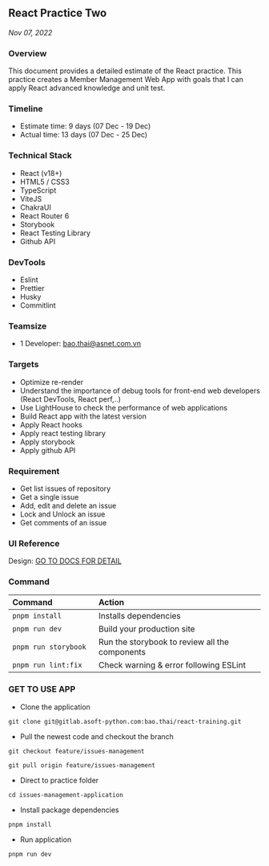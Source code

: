 ## React Practice Two ##
*Nov 07, 2022*

### Overview ###

This document provides a detailed estimate of the React practice. This practice creates a Member Management Web App with goals that I can apply React advanced knowledge and unit test.

### Timeline ###

- Estimate time:  9 days (07 Dec - 19 Dec)
- Actual time: 13 days (07 Dec - 25 Dec)

### Technical Stack ###

- React (v18+)
- HTML5 / CSS3
- TypeScript
- ViteJS
- ChakraUI
- React Router 6
- Storybook
- React Testing Library
- Github API

### DevTools ###
- Eslint
- Prettier
- Husky
- Commitlint

### Teamsize ###

- 1 Developer: bao.thai@asnet.com.vn

### Targets ###

- Optimize re-render
- Understand the importance of debug tools for front-end web developers (React DevTools, React perf,..)
- Use LightHouse to check the performance of web applications
- Build React app with the latest version
- Apply React hooks
- Apply react testing library
- Apply storybook
- Apply github API

### Requirement ###

- Get list issues of repository
- Get a single issue
- Add, edit and delete an issue
- Lock and Unlock an issue
- Get comments of an issue

### UI Reference ###

Design: [GO TO DOCS FOR DETAIL](https://docs.google.com/document/d/1O_Pb3FCuSPDrxcxf7aJye_38SZGk_tM2)


### Command ###

| Command                 | Action                                             |
| :---------------------  | :------------------------------------------------- |
| `pnpm install`          | Installs dependencies                              |
| `pnpm run dev`          | Build your production site                         |
| `pnpm run storybook`    | Run the storybook to review all the components     |
| `pnpm run lint:fix    ` | Check warning & error following ESLint             |

### GET TO USE APP ###

- Clone the application

`git clone git@gitlab.asoft-python.com:bao.thai/react-training.git`

- Pull the newest code and checkout the branch

`git checkout feature/issues-management`

`git pull origin feature/issues-management`

- Direct to practice folder

`cd issues-management-application`

- Install package dependencies

`pnpm install`

- Run application

`pnpm run dev`
